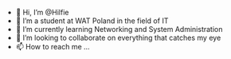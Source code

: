 - 👋 Hi, I’m @Hilfie
- 💞️ I’m a student at WAT Poland in the field of IT
- 🌱 I’m currently learning Networking and System Administration
- 👀 I’m looking to collaborate on everything that catches my eye
- 📫 How to reach me ...

<!---
Hilfie/Hilfie is a ✨ special ✨ repository because its `README.md` (this file) appears on your GitHub profile.
You can click the Preview link to take a look at your changes.
--->
